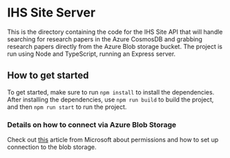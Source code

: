 # IHS Site Server

This is the directory containing the code for the IHS Site API that will handle searching for research papers in the Azure CosmosDB and grabbing research papers directly from the Azure Blob storage bucket. The project is run using Node and TypeScript, running an Express server.

## How to get started

To get started, make sure to run `npm install` to install the dependencies. After installing the dependencies, use `npm run build` to build the project, and then `npm run start` to run the project.

### Details on how to connect via Azure Blob Storage

Check out [this](https://learn.microsoft.com/en-us/azure/storage/blobs/storage-quickstart-blobs-nodejs?tabs=managed-identity%2Croles-azure-portal%2Csign-in-azure-cli&pivots=blob-storage-quickstart-scratch#authenticate-to-azure-and-authorize-access-to-blob-data) article from Microsoft about permissions and how to set up connection to the blob storage.